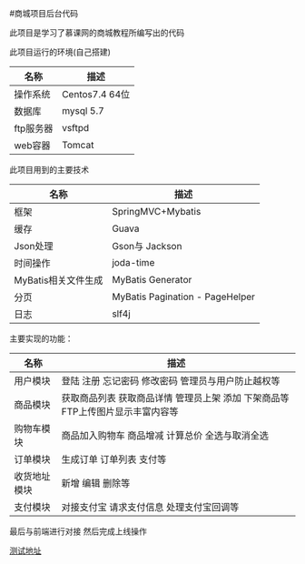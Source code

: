 #商城项目后台代码

此项目是学习了慕课网的商城教程所编写出的代码

此项目运行的环境(自己搭建)

| 名称  | 描述 |
| --------- | -------------- |
| 操作系统  | Centos7.4 64位 |
| 数据库    | mysql 5.7      |
| ftp服务器 | vsftpd         |
| web容器   | Tomcat         |



此项目用到的主要技术

| 名称  | 描述 |
| ------------------- | ------------------------------- |
| 框架                | SpringMVC+Mybatis               |
| 缓存                | Guava                           |
| Json处理            | Gson与 Jackson                  |
| 时间操作            | joda-time                       |
| MyBatis相关文件生成 | MyBatis   Generator             |
| 分页                | MyBatis Pagination - PageHelper |
| 日志                | slf4j                           |


主要实现的功能：

| 名称         | 描述                                                         |
| ------------ | ------------------------------------------------------------ |
| 用户模块     | 登陆 注册 忘记密码 修改密码 管理员与用户防止越权等           |
| 商品模块     | 获取商品列表 获取商品详情  管理员上架  添加 下架商品等  FTP上传图片显示丰富内容等 |
| 购物车模块   | 商品加入购物车 商品增减  计算总价 全选与取消全选             |
| 订单模块     | 生成订单 订单列表 支付等                                     |
| 收货地址模块 | 新增 编辑 删除等                                             |
| 支付模块     | 对接支付宝  请求支付信息 处理支付宝回调等                    |



最后与前端进行对接 然后完成上线操作



[测试地址](https://mall.monkgow.xyz)

